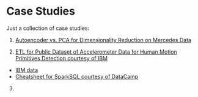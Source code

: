 # Case Studies

Just a collection of case studies:

1. [Autoencoder vs. PCA for Dimensionality Reduction on Mercedes Data](https://nbviewer.jupyter.org/github/inespancorbo/Mini-Projects/blob/master/Case%20Studies/Autoencoder%20vs.%20PCA%20on%20Mercedes%20Data.ipynb)

2. [ETL for Public Dataset of Accelerometer Data for Human Motion Primitives Detection courtesy of IBM]()
  - [IBM data](https://github.com/wchill/HMP_Dataset.git)
  - [Cheatsheet for SparkSQL courtesy of DataCamp](https://github.com/inespancorbo/Mini-Projects/blob/master/Case%20Studies/PySpark_SQL_Cheat_Sheet_Python.pdf)
  
3. 
